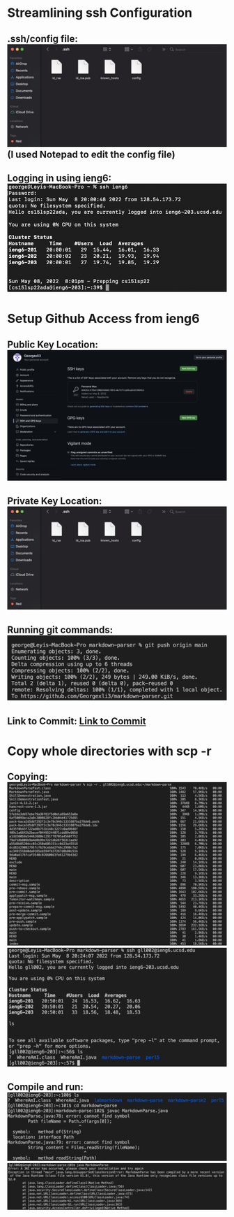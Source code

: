 # **Streamlining ssh Configuration**
**.ssh/config file:**
![Image](lab3image3.PNG)
(I used Notepad to edit the config file)
---
**Logging in using ieng6:**
![Image](lab3image1.PNG)
---

# **Setup Github Access from ieng6**
**Public Key Location:**
![Image](lab3image2.PNG)
---
**Private Key Location:**
![Image](lab3image3.PNG)
---
**Running git commands:**
![Image](lab3image4.PNG)
---
**Link to Commit:**
[Link to Commit](https://github.com/Georgexli3/markdown-parser/commit/77427a46ee90ba9e3399877e754144ce6701fe93)
---

# **Copy whole directories with scp -r**
**Copying:**
![Image](lab3image5.PNG)
![Image](lab3image6.PNG)
---
**Compile and run:**
![Image](lab3image7.PNG)
![Image](lab3image8.PNG)
---